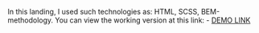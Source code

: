 In this landing, I used such technologies as: HTML, SCSS, BEM-methodology. You can view the working version at this link:
    - [DEMO LINK](https://AntonVaida.github.io/Museum/)

